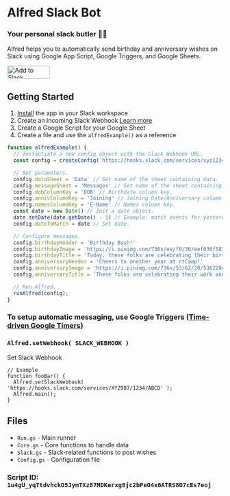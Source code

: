 # Alfred Slack Bot 

### Your personal slack butler 🤵‍♂️ 
Alfred helps you to automatically send birthday and anniversary wishes on Slack using Google App Script, Google Triggers, and Google Sheets.

<a href="https://slack.com/oauth/v2/authorize?client_id=2618518958503.2630472038933&scope=chat:write,incoming-webhook&user_scope="><img alt="Add to Slack" height="30" width="100" src="https://platform.slack-edge.com/img/add_to_slack.png" srcSet="https://platform.slack-edge.com/img/add_to_slack.png 1x, https://platform.slack-edge.com/img/add_to_slack@2x.png 2x" /></a>

## Getting Started
1. [Install](https://slack.com/oauth/v2/authorize?client_id=2618518958503.2630472038933&scope=chat:write,incoming-webhook&user_scope=) the app in your Slack workspace
2. Create an Incoming Slack Webhook [Learn more](https://api.slack.com/messaging/webhooks)
3. Create a Google Script for your Google Sheet 
4. Create a file and use the `alfredExample()` as a reference
```js
function alfredExample() {
  // Instantiate a new config object with the Slack Webhook URL.
  const config = createConfig('https://hooks.slack.com/services/xyz123456789/abcdef/123xyz')

  // Set parameters.
  config.dataSheet = 'Data' // Set name of the sheet containing data.
  config.messageSheet = 'Messages' // Set name of the sheet containing messages.
  config.dobColumnKey = 'DOB' // Birthdate column key.
  config.annivColumnKey = 'Joining' // Joining Date/Anniversary column key.
  config.namesColumnKey = 'E-Name' // Names column key.
  const date = new Date() // Init a date object.
  date.setDate(date.getDate() - 1) // Example: match events for yesterday.
  config.dateToMatch = date // Set date.

  // Configure messages.
  config.birthdayHeader = 'Birthday Bash!'
  config.birthdayImage = 'https://i.pinimg.com/736x/ee/f0/36/eef036f583e91a438896a377716ea85e.jpg'
  config.birthdayTitle = 'Today, these folks are celebrating their birthdays :birthday::'
  config.anniversaryHeader = 'Cheers to another year at rtCamp!'
  config.anniversaryImage = 'https://i.pinimg.com/736x/53/62/20/536220dd51e9c770b986ba364c13cf27.jpg'
  config.anniversaryTitle = 'These folks are celebrating their work anniversary today :partying_face::'

  // Run Alfred.
  runAlfred(config);
}
```
### To setup automatic messaging, use Google Triggers ([Time-driven Google Timers](https://developers.google.com/apps-script/guides/triggers/installable#time-driven_triggers))

### `Alfred.setWebhook( SLACK_WEBHOOK )`
Set Slack Webhook
```
// Example
function fooBar() {
  Alfred.setSlackWebhook( 'https://hooks.slack.com/services/XYZ987/1234/ABCD' );
  Alfred.main();
}
```

## Files
- `Run.gs` - Main runner
- `Core.gs` - Core functions to handle data
- `Slack.gs` - Slack-related functions to post wishes
- `Config.gs` - Configuration file

### Script ID: `1u4gU_yqTtdvhckO5JymTXz87MDKerxg8jc2bPeO4x6ATRS8O7cEs7eoj`
